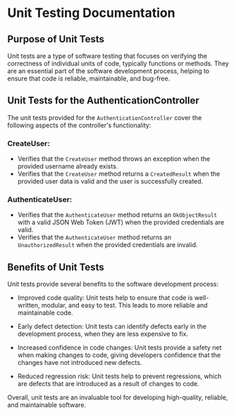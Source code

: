 
# Unit Testing Documentation
## Purpose of Unit Tests
Unit tests are a type of software testing that focuses on verifying the correctness of individual units of code, typically functions or methods. They are an essential part of the software development process, helping to ensure that code is reliable, maintainable, and bug-free.

## Unit Tests for the AuthenticationController
The unit tests provided for the `AuthenticationController` cover the following aspects of the controller's functionality:

### CreateUser:

- Verifies that the `CreateUser` method throws an exception when the provided username already exists.
- Verifies that the `CreateUser` method returns a `CreatedResult` when the provided user data is valid and the user is successfully created.
### AuthenticateUser:

- Verifies that the `AuthenticateUser` method returns an `OkObjectResult` with a valid JSON Web Token (JWT) when the provided credentials are valid.
- Verifies that the `AuthenticateUser` method returns an `UnauthorizedResult` when the provided credentials are invalid.

## Benefits of Unit Tests
Unit tests provide several benefits to the software development process:

- Improved code quality: Unit tests help to ensure that code is well-written, modular, and easy to test. This leads to more reliable and maintainable code.

- Early defect detection: Unit tests can identify defects early in the development process, when they are less expensive to fix.

- Increased confidence in code changes: Unit tests provide a safety net when making changes to code, giving developers confidence that the changes have not introduced new defects.

- Reduced regression risk: Unit tests help to prevent regressions, which are defects that are introduced as a result of changes to code.

Overall, unit tests are an invaluable tool for developing high-quality, reliable, and maintainable software.